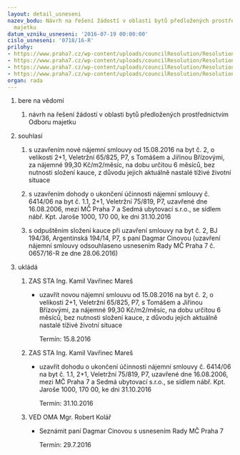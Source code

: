 ```yaml
---
layout: detail_usneseni
nazev_bodu: Návrh na řešení žádostí v oblasti bytů předložených prostřednictvím Odboru
  majetku
datum_vzniku_usneseni: '2016-07-19 00:00:00'
cislo_usneseni: '0718/16-R'
prilohy:
- https://www.praha7.cz/wp-content/uploads/councilResolution/Resolutions/27995/export/DZ_BJ20160719~83835.docx
- https://www.praha7.cz/wp-content/uploads/councilResolution/Resolutions/27995/export/02_BJ20160719~83834.pdf
- https://www.praha7.cz/wp-content/uploads/councilResolution/Resolutions/27995/export/03_BJ20160719~83832.pdf
- https://www.praha7.cz/wp-content/uploads/councilResolution/Resolutions/27995/export/export~298243.pdf
organ: rada
---
```

<ol id="urzList" class="urzList_view"><li id="" class="urzClass1"><span name="1">bere na vědomí</span><ol id="" class="urzOlClass"><li style="text-align: left;" id="" class="urzClass2"><span><p>návrh na řešení žádostí v oblasti bytů předložených prostřednictvím Odboru majetku</p></span></li></ol></li><li id="" class="urzClass1"><span name="26">souhlasí</span><ol class="urzOlClass"><li style="text-align: left;" id="" class="urzClass2"><span><p>s uzavřením nové nájemní smlouvy od 15.08.2016 na byt č. 2, o velikosti 2+1, Veletržní 65/825, P7, s Tomášem a Jiřinou Břízovými, za nájemné 99,30 Kč/m2/měsíc, na dobu určitou 6 měsíců, bez nutnosti složení kauce, z důvodu jejich aktuálně nastalé tíživé životní situace</p></span></li><li style="text-align: left;" id="" class="urzClass2"><span><p>s uzavřením dohody o ukončení účinnosti nájemní smlouvy č. 6414/06 na byt č. 1.1, 2+1, Veletržní 75/819, P7, uzavřené dne 16.08.2006, mezi MČ Praha 7 a Sedmá ubytovací s.r.o., se sídlem nábř. Kpt. Jaroše 1000, 170 00, ke dni 31.10.2016</p></span></li><li style="text-align: left;" id="" class="urzClass2"><span><p>s odpuštěním složení kauce při uzavření smlouvy na byt č. 2, BJ 194/36, Argentinská 194/14, P7, s paní Dagmar Cinovou (uzavření nájemní smlouvy odsouhlaseno usnesením Rady MČ Praha 7 č. 0657/16-R ze dne 28.06.2016)<br></p></span></li></ol></li><li class="urzClass1" id="urzUkoly"><span name="1">ukládá</span><ol class="urzOlClass"><li class="urzClass2"><span><p>ZAS STA Ing. Kamil Vavřinec Mareš</p></span><ul class="urzUlClass"><li class="urzClass3"><span><p>uzavřít novou nájemní smlouvu od 15.08.2016 na byt č. 2, o velikosti 2+1, Veletržní 65/825, P7, s Tomášem a Jiřinou Břízovými, za nájemné 99,30 Kč/m2/měsíc, na dobu určitou 6 měsíců, bez nutnosti složení kauce, z důvodu jejich aktuálně nastalé tíživé životní situace</p></span><span class="urzUkolTermin">  Termín:&nbsp;15.8.2016</span></li></ul></li><li class="urzClass2"><span><p>ZAS STA Ing. Kamil Vavřinec Mareš</p></span><ul class="urzUlClass"><li class="urzClass3"><span><p>uzavřít dohodu o ukončení účinnosti nájemní smlouvy č. 6414/06 na byt č. 1.1, 2+1, Veletržní 75/819, P7, uzavřené dne 16.08.2006, mezi MČ Praha 7 a Sedmá ubytovací s.r.o., se sídlem nábř. Kpt. Jaroše 1000, 170 00, ke dni 31.10.2016</p></span><span class="urzUkolTermin">  Termín:&nbsp;31.10.2016</span></li></ul></li><li class="urzClass2"><span><p>VED OMA Mgr. Robert Kolář</p></span><ul class="urzUlClass"><li class="urzClass3"><span><p>Seznámit paní Dagmar Cinovou s usnesením Rady MČ Praha 7</p></span><span class="urzUkolTermin">  Termín:&nbsp;29.7.2016</span></li></ul></li></ol></li></ol>